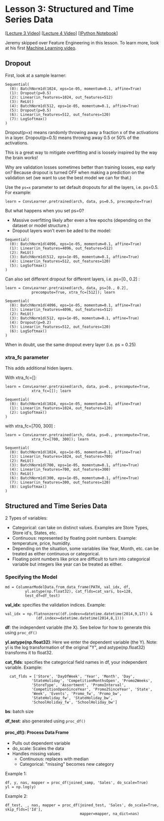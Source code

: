 # Lesson 3: Structured and Time Series Data

[[Lecture 3 Video](http://course.fast.ai/lessons/lesson3.html)] [[Lecture 4 Video](http://course.fast.ai/lessons/lesson4.html)] [[IPython Notebook](https://github.com/fastai/fastai/blob/master/courses/dl1/lesson3-rossman.ipynb)]

Jeremy skipped over Feature Engineering in this lesson.  To learn more, look at his first [Machine Learning video](https://www.youtube.com/watch?v=CzdWqFTmn0Y&feature=youtu.be).

## Dropout

First, look at a sample learner:

```
Sequential(
  (0): BatchNorm1d(1024, eps=1e-05, momentum=0.1, affine=True)
  (1): Dropout(p=0.5)
  (2): Linear(in_features=1024, out_features=512)
  (3): ReLU()
  (4): BatchNorm1d(512, eps=1e-05, momentum=0.1, affine=True)
  (5): Dropout(p=0.5)
  (6): Linear(in_features=512, out_features=120)
  (7): LogSoftmax()
)
```

Dropout(p=x) means randomly throwing away a fraction x of the activations in a layer.  Dropout(p=0.5) means throwing away 0.5 or 50% of the activations.

This is a great way to mitigate overfitting and is loosely inspired by the way the brain works!

Why are validation losses sometimes better than training losses, esp early on?  Because dropout is turned OFF when making a prediction on the validation set (we want to use the best model we can for that.)

Use the ``ps=x`` parameter to set default dropouts for all the layers, i.e. ps=0.5.  For example:

```
learn = ConvLearner.pretrained(arch, data, ps=0.5, precompute=True)
```

But what happens when you set ps=0?

- Massive overfitting likely after even a few epochs (depending on the dataset or model structure.)
- Dropout layers won't even be aded to the model:

```
Sequential(
  (0): BatchNorm1d(4096, eps=1e-05, momentum=0.1, affine=True)
  (1): Linear(in_features=4096, out_features=512)
  (2): ReLU()
  (3): BatchNorm1d(512, eps=1e-05, momentum=0.1, affine=True)
  (4): Linear(in_features=512, out_features=120)
  (5): LogSoftmax()
)
```
Can also set different dropout for different layers, i.e. ps=[0., 0.2] :
```
learn = ConvLearner.pretrained(arch, data, ps=[0., 0.2],
            precompute=True, xtra_fc=[512]); learn
```
```
Sequential(
  (0): BatchNorm1d(4096, eps=1e-05, momentum=0.1, affine=True)
  (1): Linear(in_features=4096, out_features=512)
  (2): ReLU()
  (3): BatchNorm1d(512, eps=1e-05, momentum=0.1, affine=True)
  (4): Dropout(p=0.2)
  (5): Linear(in_features=512, out_features=120)
  (6): LogSoftmax()
)
```
When in doubt, use the same dropout every layer (i.e. ps = 0.25)

### xtra_fc parameter

This adds additional hiden layers.

With xtra_fc=[]:

```
learn = ConvLearner.pretrained(arch, data, ps=0., precompute=True, 
            xtra_fc=[]); learn 
```
```
Sequential(
  (0): BatchNorm1d(1024, eps=1e-05, momentum=0.1, affine=True)
  (1): Linear(in_features=1024, out_features=120)
  (2): LogSoftmax()
)
```

with xtra_fc=[700, 300] :

```
learn = ConvLearner.pretrained(arch, data, ps=0., precompute=True, 
            xtra_fc=[700, 300]); learn
```
```
Sequential(
  (0): BatchNorm1d(1024, eps=1e-05, momentum=0.1, affine=True)
  (1): Linear(in_features=1024, out_features=700)
  (2): ReLU()
  (3): BatchNorm1d(700, eps=1e-05, momentum=0.1, affine=True)
  (4): Linear(in_features=700, out_features=300)
  (5): ReLU()
  (6): BatchNorm1d(300, eps=1e-05, momentum=0.1, affine=True)
  (7): Linear(in_features=300, out_features=120)
  (8): LogSoftmax()
)
```

## Structured and Time Series Data

2 Types of variables:
- Categorical: can take on distinct values.  Examples are Store Types, Store id's, States, etc.
- Continuous: represented by floating point numbers. Example: temperature, price, humidity.
- Depending on the situation, some variables like Year, Month, etc. can be treated as either continuous or categorical.
- Floating point numbers like price are difficult to turn into categorical variable but integers like year can be treated as either.


### Specifying the Model

```
md = ColumnarModelData.from_data_frame(PATH, val_idx, df, 
         yl.astype(np.float32), cat_flds=cat_vars, bs=128, 
         test_df=df_test)
```
**val_idx**: specifies the validation indices.  Example:
```
val_idx = np.flatnonzero((df.index<=datetime.datetime(2014,9,17)) &
              (df.index>=datetime.datetime(2014,8,1)))
```
**df**: the independent variable (the X).  See below for how to generate this using ``proc_df()``

**yl.astype(np.float32)**: Here we enter the dependent variable (the Y).  Note: yl is the log transformation of the original "Y", and astype(np.float32) transforms it to float32.

**cat_flds**: specifies the categorical field names in df, your independent variable.  Example:
```
  cat_flds = ['Store', 'DayOfWeek', 'Year', 'Month', 'Day',
            'StateHoliday', 'CompetitionMonthsOpen', 'Promo2Weeks',
            'StoreType', 'Assortment', 'PromoInterval', 
            'CompetitionOpenSinceYear', 'Promo2SinceYear', 'State',
            'Week', 'Events', 'Promo_fw', 'Promo_bw', 
            'StateHoliday_fw', 'StateHoliday_bw', 
            'SchoolHoliday_fw', 'SchoolHoliday_bw']
```
**bs**: batch size

**df_test**: also generated using ```proc_df()```

#### proc_df(): Process Data Frame

- Pulls out dependent variable
- do_scale: Scales the data
- Handles missing values
  - Continuous: replaces with median
  - Categorical: "missing" becomes new category

Example 1:
```
df, y, nas, mapper = proc_df(joined_samp, 'Sales', do_scale=True)
yl = np.log(y)
```
Example 2:
```
df_test, _, nas, mapper = proc_df(joined_test, 'Sales', do_scale=True, skip_flds=['Id'],
                                  mapper=mapper, na_dict=nas)
```


